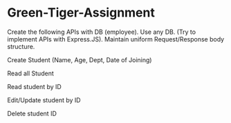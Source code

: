 # Green-Tiger-Assignment

Create the following APIs with DB (employee). Use any DB. (Try to implement APIs with Express.JS). Maintain uniform Request/Response body structure. 

Create Student (Name, Age, Dept, Date of Joining)   

Read all Student 

Read student by ID 

Edit/Update student by ID 

Delete student ID 
